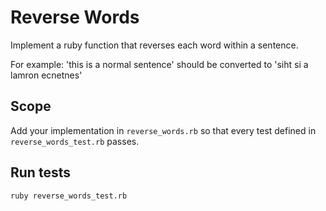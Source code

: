 # Reverse Words

Implement a ruby function that reverses each word within a sentence.

For example: 'this is a normal sentence' should be converted to 'siht si a lamron ecnetnes'

## Scope

Add your implementation in `reverse_words.rb` so that every test defined in `reverse_words_test.rb` passes.


## Run tests

`ruby reverse_words_test.rb`
